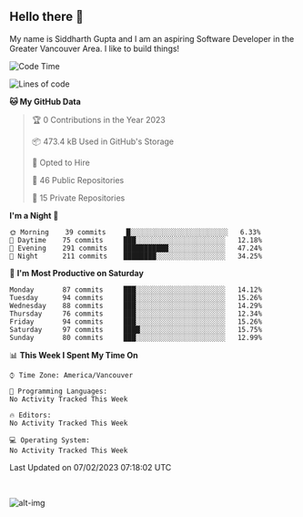 ## Hello there :wave:

My name is Siddharth Gupta and I am an aspiring Software Developer in the Greater Vancouver Area. I like to build things!

<!-- ![gif](https://github.com/siddg97/siddg97/blob/master/dino.gif) -->

<!--START_SECTION:waka-->
![Code Time](http://img.shields.io/badge/Code%20Time-1%2C875%20hrs%2025%20mins-blue)

![Lines of code](https://img.shields.io/badge/From%20Hello%20World%20I%27ve%20Written-5%20Million%20lines%20of%20code-blue)

**🐱 My GitHub Data** 

> 🏆 0 Contributions in the Year 2023
 > 
> 📦 473.4 kB Used in GitHub's Storage 
 > 
> 💼 Opted to Hire
 > 
> 📜 46 Public Repositories 
 > 
> 🔑 15 Private Repositories  
 > 
**I'm a Night 🦉** 

```text
🌞 Morning    39 commits     █░░░░░░░░░░░░░░░░░░░░░░░░   6.33% 
🌆 Daytime    75 commits     ███░░░░░░░░░░░░░░░░░░░░░░   12.18% 
🌃 Evening    291 commits    ███████████░░░░░░░░░░░░░░   47.24% 
🌙 Night      211 commits    ████████░░░░░░░░░░░░░░░░░   34.25%

```
📅 **I'm Most Productive on Saturday** 

```text
Monday       87 commits     ███░░░░░░░░░░░░░░░░░░░░░░   14.12% 
Tuesday      94 commits     ███░░░░░░░░░░░░░░░░░░░░░░   15.26% 
Wednesday    88 commits     ███░░░░░░░░░░░░░░░░░░░░░░   14.29% 
Thursday     76 commits     ███░░░░░░░░░░░░░░░░░░░░░░   12.34% 
Friday       94 commits     ███░░░░░░░░░░░░░░░░░░░░░░   15.26% 
Saturday     97 commits     ████░░░░░░░░░░░░░░░░░░░░░   15.75% 
Sunday       80 commits     ███░░░░░░░░░░░░░░░░░░░░░░   12.99%

```


📊 **This Week I Spent My Time On** 

```text
⌚︎ Time Zone: America/Vancouver

💬 Programming Languages: 
No Activity Tracked This Week

🔥 Editors: 
No Activity Tracked This Week

💻 Operating System: 
No Activity Tracked This Week

```


 Last Updated on 07/02/2023 07:18:02 UTC
<!--END_SECTION:waka-->

<br>

![alt-img](https://github-readme-stats.vercel.app/api?username=siddg97&count_private=true&theme=nightowl&show_icons=true)

